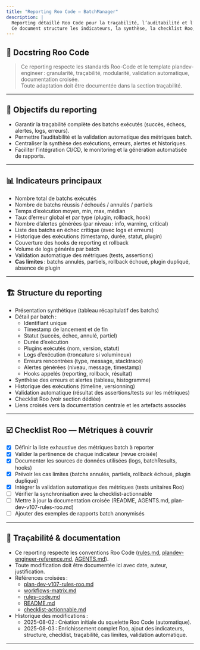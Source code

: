 ```yaml
---
title: "Reporting Roo Code — BatchManager"
description: |
  Reporting détaillé Roo Code pour la traçabilité, l’auditabilité et l’automatisation des batchs exécutés par le BatchManager.
  Ce document structure les indicateurs, la synthèse, la checklist Roo, la validation automatique et la documentation croisée.
---
```


## 📝 Docstring Roo Code

> Ce reporting respecte les standards Roo-Code et le template plandev-engineer : granularité, traçabilité, modularité, validation automatique, documentation croisée.  
> Toute adaptation doit être documentée dans la section traçabilité.

---

## 🎯 Objectifs du reporting

- Garantir la traçabilité complète des batchs exécutés (succès, échecs, alertes, logs, erreurs).
- Permettre l’auditabilité et la validation automatique des métriques batch.
- Centraliser la synthèse des exécutions, erreurs, alertes et historiques.
- Faciliter l’intégration CI/CD, le monitoring et la génération automatisée de rapports.

---

## 📊 Indicateurs principaux

- Nombre total de batchs exécutés
- Nombre de batchs réussis / échoués / annulés / partiels
- Temps d’exécution moyen, min, max, médian
- Taux d’erreur global et par type (plugin, rollback, hook)
- Nombre d’alertes générées (par niveau : info, warning, critical)
- Liste des batchs en échec critique (avec logs et erreurs)
- Historique des exécutions (timestamp, durée, statut, plugin)
- Couverture des hooks de reporting et rollback
- Volume de logs générés par batch
- Validation automatique des métriques (tests, assertions)
- **Cas limites** : batchs annulés, partiels, rollback échoué, plugin dupliqué, absence de plugin

---

## 🏗️ Structure du reporting

- Présentation synthétique (tableau récapitulatif des batchs)
- Détail par batch :
  - Identifiant unique
  - Timestamp de lancement et de fin
  - Statut (succès, échec, annulé, partiel)
  - Durée d’exécution
  - Plugins exécutés (nom, version, statut)
  - Logs d’exécution (troncature si volumineux)
  - Erreurs rencontrées (type, message, stacktrace)
  - Alertes générées (niveau, message, timestamp)
  - Hooks appelés (reporting, rollback, résultat)
- Synthèse des erreurs et alertes (tableau, histogramme)
- Historique des exécutions (timeline, versionning)
- Validation automatique (résultat des assertions/tests sur les métriques)
- Checklist Roo (voir section dédiée)
- Liens croisés vers la documentation centrale et les artefacts associés

---

## ☑️ Checklist Roo — Métriques à couvrir

- [x] Définir la liste exhaustive des métriques batch à reporter
- [x] Valider la pertinence de chaque indicateur (revue croisée)
- [x] Documenter les sources de données utilisées (logs, batchResults, hooks)
- [x] Prévoir les cas limites (batchs annulés, partiels, rollback échoué, plugin dupliqué)
- [x] Intégrer la validation automatique des métriques (tests unitaires Roo)
- [ ] Vérifier la synchronisation avec la checklist-actionnable
- [ ] Mettre à jour la documentation croisée (README, AGENTS.md, plan-dev-v107-rules-roo.md)
- [ ] Ajouter des exemples de rapports batch anonymisés

---

## 🧭 Traçabilité & documentation

- Ce reporting respecte les conventions Roo Code ([rules.md](.roo/rules/rules.md), [plandev-engineer-reference.md](.roo/rules/rules-plandev-engineer/plandev-engineer-reference.md), [AGENTS.md](AGENTS.md)).
- Toute modification doit être documentée ici avec date, auteur, justification.
- Références croisées :
  - [plan-dev-v107-rules-roo.md](projet/roadmaps/plans/consolidated/plan-dev-v107-rules-roo.md)
  - [workflows-matrix.md](.roo/rules/workflows-matrix.md)
  - [rules-code.md](.roo/rules/rules-code.md)
  - [README.md](README.md)
  - [checklist-actionnable.md](checklist-actionnable.md)
- Historique des modifications :
  - 2025-08-02 : Création initiale du squelette Roo Code (automatique).
  - 2025-08-03 : Enrichissement complet Roo, ajout des indicateurs, structure, checklist, traçabilité, cas limites, validation automatique.

---